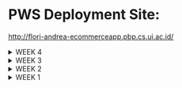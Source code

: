 # PWS Deployment Site:
http://flori-andrea-ecommerceapp.pbp.cs.ui.ac.id/

<details>
  <summary>WEEK 4</summary>

  ### If there are multiple CSS selectors for an HTML element, explain the priority order of these CSS selectors!
  Every CSS selector has a place in the specificity hierarchy, with the four categories ranked below:
  
  1. Inline styles - E.g. < h1 style="color: pink'; >
  2. IDs - E.g. #navbar
  3. Classes, pseudo-classes, attribute selectors - E.g. .test, :hover, [href]
  4. Elements and pseudo-elements - E.g. h1, ::before

  Different selectors have different specificity values, and these can be calculated. The selector with the highest specificity value wins over the others and takes effect.

  ### Why does responsive design become an important concept in web application development? Give examples of applications that have and have not implemented responsive design!
  Responsive design ensures a website or application provides an good viewing experience across various devices, like desktops, tablets, and smartphones. With the variety of screen sizes and resolutions, users expect ease of access and viewing regardless of the device they use. Applications like Google and Tokopedia have implemented responsive design nicely, allowing their interfaces to adapt smoothly to different devices. Older websites or applications that haven't updated, such as some legacy government sites, may not have implemented responsive design, resulting in poor usability on smaller screens. Here's a real life example of a website with no responsive design: https://dequeuniversity.com/library/responsive/1-non-responsive 
  
  ### Explain the differences between margin, border, and padding, and how to implement these three things!

  In CSS, margin, border, and padding are used to control the space around and inside elements. Margin is the space outside the element, separating it from other elements. Padding is the space inside the element, between its content and its border. Border is the line that surrounds the padding and content. For example, to implement these in CSS, we could do something like this:

  ```
  element {
    margin: 10px;   /* space outside the element */
    border: 2px solid black;  /* border around the element */
    padding: 20px;  /* space inside, around the content */
  }
  ```

  ![image](https://github.com/user-attachments/assets/22118366-2e53-4444-a6c5-fb116017e032)

  The box model is a very helpful diagram that shows where the margin, border and padding are located.

  ### Explain the concepts of flex box and grid layout along with their uses!

  Flexbox and grid layout are used for creating responsive layouts. Flexbox is one-dimensional and arranges elements either in a row or column. It's good for aligning simple items within a container, such as navigation bars or horizontally centered content. Grid layout is two-dimensional and allows for more precise placement of items both in rows and columns, making it suitable for more complex layouts such as dashboards or image galleries. 
  
  ### Explain how you implemented the checklist above step-by-step (not just following the tutorial)!
  #### 1. Adding Tailwind CSS to the Project
  ```
  <head>
  {% block meta %}
      <meta charset="UTF-8" />
      <meta name="viewport" content="width=device-width, initial-scale=1">
  {% endblock meta %}
  <script src="https://cdn.tailwindcss.com">
  </script>
  </head>
  ```
  #### 2. Adding Edit Product and Delete Product features
   
   ```
   def edit_product(request, id):
    product = Product.objects.get(pk = id)

    form = ProductForm(request.POST or None, instance=product)

    if form.is_valid() and request.method == "POST":
        # Save form and return to home page
        form.save()
        return HttpResponseRedirect(reverse('main:show_main'))

    context = {'form': form}
    return render(request, "edit_product.html", context)
   ```

   ```
   def delete_product(request, id):
    product = Product.objects.get(pk = id)
    product.delete()
    # Return to home page
    return HttpResponseRedirect(reverse('main:show_main'))
   ```
  #### 3. Adding a Navigation Bar 
  ```
  {% extends 'base.html' %}
  {% block content %}
  {% include 'navbar.html' %}
  ...
  {% endblock content%}
  ```

  #### 4. Configure Static Files
  ```
  ...
  MIDDLEWARE = [
      'django.middleware.security.SecurityMiddleware',
      'whitenoise.middleware.WhiteNoiseMiddleware', # Add it directly under SecurityMiddleware
      ...
  ]
  ...
  ```

  ```
  ...
  STATIC_URL = '/static/'
  if DEBUG:
      STATICFILES_DIRS = [
          BASE_DIR / 'static' # refers to /static root project in development mode
      ]
  else:
      STATIC_ROOT = BASE_DIR / 'static' # refers to /static root project in production mode
  ...
  ```

#### 5. External css 
I modify the base html to be like so: 
```
{% load static %}
<!DOCTYPE html>
<html lang="en">
  <head>
    <meta charset="UTF-8" />
    <meta name="viewport" content="width=device-width, initial-scale=1.0" />
    {% block meta %} {% endblock meta %}
    <script src="https://cdn.tailwindcss.com"></script>
    <link rel="stylesheet" href="{% static 'css/global.css' %}"/>
  </head>
  <body>
    {% block content %} {% endblock content %}
  </body>
</html>
```
Then, I add custom styling in global.css.
```
.form-style form input, form textarea, form select {
    width: 100%;
    padding: 0.5rem;
    border: 2px solid #bcbcbc;
    border-radius: 0.375rem;
}
.form-style form input:focus, form textarea:focus, form select:focus {
    outline: none;
    border-color: #174130;
    box-shadow: 0 0 0 3px #15584e;
}
@keyframes shine {
    0% { background-position: -200% 0; }
    100% { background-position: 200% 0; }
}
.animate-shine {
    background: linear-gradient(120deg, rgba(255, 255, 255, 0.3), rgba(255, 255, 255, 0.1) 50%, rgba(255, 255, 255, 0.3));
    background-size: 200% 100%;
    animation: shine 3s infinite;
}
```
After that, I style my login page like this:
```
{% extends 'base.html' %}

{% block meta %}
<title>Login</title>
{% endblock meta %}

{% block content %}
<div class="min-h-screen flex items-center justify-center w-screen bg-yellow-50 py-12 px-4 sm:px-6 lg:px-8">
  <div class="max-w-md w-full space-y-8">
    <div>
      <h2 class="mt-6 text-center text-green-900 text-3xl font-extrabold text-gray-900">
        Login to your account
      </h2>
    </div>
    <form class="mt-8 space-y-6" method="POST" action="">
      {% csrf_token %}
      <input type="hidden" name="remember" value="true">
      <div class="rounded-md shadow-sm -space-y-px">
        <div>
          <label for="username" class="sr-only">Username</label>
          <input id="username" name="username" type="text" required class="appearance-none rounded-none relative block w-full px-3 py-2 border border-green-800 placeholder-amber-600 text-gray-900 rounded-t-md focus:outline-none focus:ring-amber-700 focus:border-amber-700 focus:z-10 sm:text-sm" placeholder="Username">
        </div>
        <div>
          <label for="password" class="sr-only">Password</label>
          <input id="password" name="password" type="password" required class="appearance-none rounded-none relative block w-full px-3 py-2 border border-green-800 placeholder-amber-600 text-gray-900 rounded-b-md focus:outline-none focus:ring-amber-700 focus:border-amber-700 focus:z-10 sm:text-sm" placeholder="Password">
        </div>
      </div>

      <div>
        <button type="submit" class="group relative w-full flex justify-center py-2 px-4 border border-transparent text-sm font-medium rounded-md text-white bg-green-800 hover:bg-green-950 focus:outline-none focus:ring-2 focus:ring-offset-2 focus:ring-green-700">
          Sign in
        </button>
      </div>
    </form>

    {% if messages %}
    <div class="mt-4">
      {% for message in messages %}
      {% if message.tags == "success" %}
            <div class="bg-green-100 border border-green-400 text-green-700 px-4 py-3 rounded relative" role="alert">
                <span class="block sm:inline">{{ message }}</span>
            </div>
        {% elif message.tags == "error" %}
            <div class="bg-red-100 border border-red-400 text-red-700 px-4 py-3 rounded relative" role="alert">
                <span class="block sm:inline">{{ message }}</span>
            </div>
        {% else %}
            <div class="bg-blue-100 border border-blue-400 text-blue-700 px-4 py-3 rounded relative" role="alert">
                <span class="block sm:inline">{{ message }}</span>
            </div>
        {% endif %}
      {% endfor %}
    </div>
    {% endif %}

    <div class="text-center mt-4">
      <p class="text-sm text-green-900 ">
        Don't have an account yet?
        <a href="{% url 'main:register' %}" class="font-medium text-amber-600 hover:text-amber-300">
          Register Now
        </a>
      </p>
    </div>
  </div>
</div>
{% endblock content %}
```
I also style the register page: 
```
{% extends 'base.html' %}

{% block meta %}
<title>Register</title>
{% endblock meta %}

{% block content %}
<div class="min-h-screen flex items-center justify-center bg-yellow-50 py-12 px-4 sm:px-6 lg:px-8">
  <div class="max-w-md w-full space-y-8 form-style">
    <div>
      <h2 class="mt-6 text-center text-3xl font-extrabold text-green-800">
        Create your account
      </h2>
    </div>
    <form class="mt-8 space-y-6" method="POST">
      {% csrf_token %}
      <input type="hidden" name="remember" value="true">
      <div class="rounded-md shadow-sm -space-y-px">
        {% for field in form %}
          <div class="{% if not forloop.first %}mt-4{% endif %}">
            <label for="{{ field.id_for_label }}" class="mb-2 font-semibold text-black">
              {{ field.label }}
            </label>
            <div class="relative">
              {{ field }}
              <div class="absolute inset-y-0 right-0 pr-3 flex items-center pointer-events-none">
                {% if field.errors %}
                  <svg class="h-5 w-5 text-red-500" fill="currentColor" viewBox="0 0 20 20">
                    <path fill-rule="evenodd" d="M18 10a8 8 0 11-16 0 8 8 0 0116 0zm-7 4a1 1 0 11-2 0 1 1 0 012 0zm-1-9a1 1 0 00-1 1v4a1 1 0 102 0V6a1 1 0 00-1-1z" clip-rule="evenodd" />
                  </svg>
                {% endif %}
              </div>
            </div>
            {% if field.errors %}
              {% for error in field.errors %}
                <p class="mt-1 text-sm text-red-600">{{ error }}</p>
              {% endfor %}
            {% endif %}
          </div>
        {% endfor %}
      </div>

      <div>
        <button type="submit" class="group relative w-full flex justify-center py-2 px-4 border border-transparent text-sm font-medium rounded-md text-white bg-green-800 hover:bg-green-800 focus:outline-none focus:ring-2 focus:ring-offset-2 focus:ring-green-800">
          Register
        </button>
      </div>
    </form>

    {% if messages %}
    <div class="mt-4">
      {% for message in messages %}
      <div class="bg-red-100 border border-red-400 text-red-700 px-4 py-3 rounded relative" role="alert">
        <span class="block sm:inline">{{ message }}</span>
      </div>
      {% endfor %}
    </div>
    {% endif %}

    <div class="text-center mt-4">
      <p class="text-sm text-black">
        Already have an account?
        <a href="{% url 'main:login' %}" class="font-medium text-green-800 hover:text-green-800">
          Login here
        </a>
      </p>
    </div>
  </div>
</div>
{% endblock content %}
```
I style the main page too, which is connected to images in the static/image directory in the project root. This is how the sad face becomes shown when there are no entries in the website.

```

{% extends 'base.html' %}
{% load static %}

{% block meta %}
<title>{{ app_name }}</title>
{% endblock meta %}
{% block content %}
{% include 'navbar.html' %}
<div class="overflow-x-hidden px-4 md:px-8 pb-8 pt-24 min-h-screen bg-yellow-50 flex flex-col">
    <div class="overflow-x-hidden px-4 md:px-8 pb-8 pt-8 bg-yellow-50 flex flex-row space-x-8 items-center">
        <!-- Profile Picture Column -->
        <div class="flex-shrink-0">
          <img src="{% static 'image/profile.png' %}" alt="Profile Picture" class="h-16 w-16 rounded-full object-cover">
        </div>
        
        <!-- Info Card Column -->
        <div class="bg-white p-4 rounded-lg shadow-md">
          <p class="text-lg font-semibold">{{ name }}</p>
          <p class="text-sm">{{ class }}</p>
          <h5 class="text-xs text-gray-500">Last login session: {{ last_login }}</h5>
        </div>
      </div>



<!-- main.html -->
{% if not product_entries %}
<div class="flex flex-col items-center justify-center min-h-[24rem] p-6">
    <img src="{% static 'image/very-sad.png' %}" alt="Sad face" class="w-32 h-32 mb-4"/>
    <p class="text-center text-gray-600 mt-4">There is no mood data in product database.</p>
</div>
  <p>There is no product data in Upcycle shop.</p>
{% else %}
  <div class="grid grid-cols-1 md:grid-cols-2 lg:grid-cols-3 gap-4">
    {% for product_entry in product_entries %}
      {% include 'product_card.html' %}
    {% endfor %}
  </div>
{% endif %}
  
  <div class="fixed bottom-4 right-4 md:px-4 pb-4">
    <a href="{% url 'main:create_product_entry' %}">
        <button class="bg-green-800 text-white h-16 w-16 pb-2 rounded-full flex items-center justify-center shadow-lg hover:bg-green-900 focus:outline-none focus:ring-2 focus:ring-green-300">
            <span class="text-3xl font-bold">+</span>
        </button>
    </a>
</div>
  
{% endblock content %}
```
The home page includes a product card, which is put in another file so as not to clutter main.html.
```
<div class="relative break-inside-avoid">
  <div class="absolute top-2 z-10 left-1/2 -translate-x-1/2 flex items-center -space-x-2">
  </div>
  <div class="relative top-5 bg-white shadow-md rounded-lg mb-6 break-inside-avoid flex flex-col transform rotate-1 hover:rotate-0 transition-transform duration-300">
    <div class="bg-green-800 text-gray-800 p-4 rounded-t-lg ">
      <h3 class="font-bold text-xl text-white mb-2">{{product_entry.name}}</h3>
      <p class="text-white">${{product_entry.price}}</p>
    </div>
    <div class="p-4">
      <p class="font-semibold text-lg mb-2">Description</p> 
      <p class="text-gray-700 mb-2">
        <span class="bg-[linear-gradient(to_bottom,transparent_0%,transparent_calc(100%_-_1px),#98a692_calc(100%_-_1px))] bg-[length:100%_1.5rem] pb-1">{{product_entry.description}}</span>
      </p>
      <div class="mt-4">
        <div class="relative pt-1">
          <div class="flex mb-2 items-center justify-between">
          </div>
          <div class="overflow-hidden h-2 mb-4 text-xs flex rounded">
            <div style="width:{% if product_entry.product_intensity > 10 %}100%{% else %}{{ product_entry.product_intensity }}0%{% endif %}" class="shadow-none flex flex-col text-center whitespace-nowrap text-white justify-center"></div>
          </div>
        </div>
      </div>
    </div>
  </div>
  <div class="absolute top-0 -right-4 flex space-x-1">
    <a href="{% url 'main:edit_product' product_entry.pk %}" class="bg-yellow-500 hover:bg-yellow-600 text-white rounded-full p-2 transition duration-300 shadow-md">
      <svg xmlns="http://www.w3.org/2000/svg" class="h-9 w-9" viewBox="0 0 20 20" fill="currentColor">
        <path d="M13.586 3.586a2 2 0 112.828 2.828l-.793.793-2.828-2.828.793-.793zM11.379 5.793L3 14.172V17h2.828l8.38-8.379-2.83-2.828z" />
      </svg>
    </a>
    <a href="{% url 'main:delete_product' product_entry.pk %}" class="bg-red-500 hover:bg-red-600 text-white rounded-full p-2 transition duration-300 shadow-md">
      <svg xmlns="http://www.w3.org/2000/svg" class="h-9 w-9" viewBox="0 0 20 20" fill="currentColor">
        <path fill-rule="evenodd" d="M9 2a1 1 0 00-.894.553L7.382 4H4a1 1 0 000 2v10a2 2 0 002 2h8a2 2 0 002-2V6a1 1 0 100-2h-3.382l-.724-1.447A1 1 0 0011 2H9zM7 8a1 1 0 012 0v6a1 1 0 11-2 0V8zm5-1a1 1 0 00-1 1v6a1 1 0 102 0V8a1 1 0 00-1-1z" clip-rule="evenodd" />
      </svg>
    </a>
  </div>
</div>
```

</details>

<details>
  <summary>WEEK 3</summary>
  
  ### What is the difference between HttpResponseRedirect() and redirect()?
  HttpResponseRedirect() only accepts a url, however redirect() will return a HttpResponseRedirect() that accepts a model, view or url. redirect() is more convenient as it simplifies the redirection process, whereas HttpResponseRedirect() gives more control but requires manual URL handling.

  ### Explain how the MoodEntry model is linked with User!
  The MoodEntry model is connected to the User model in Django using a relationship so that each mood entry is related to a specific user. When a user submits a mood entry via the form, the logged-in user (request.user) is assigned to the user field of the MoodEntry before it is saved to the database. On the main page, only the mood entries belonging to the logged-in user are displayed by filtering the entries using MoodEntry.objects.filter(user=request.user). During migration, existing entries are assigned to a default user (the first user that we register).
  
  ### What is the difference between authentication and authorization, and what happens when a user logs in? Explain how Django implements these two concepts.
  Authentication is the process of verifying the identity of a user so that they are indeed who they claim to be while authorization is the process of determining what permissions a user has to do something. In my code, when a user logs in through the login_user function, the system verifies the submitted credentials using Django's AuthenticationForm module. If it's correct, the get_user() method retrieves the user object, and the login function logs the user into the current session. After a successful login, the user is directed to main.html, with their session tracked through cookies. Django supports authentication through django.contrib.auth, and in terms of authorization it also has decorators like @login_required to restrict certain views only to authenticated users.

  ### How does Django remember logged-in users? Explain other uses of cookies and whether all cookies are safe to use.
  Django remembers logged-in users through sessions and cookies, where a session ID is stored in a cookie on the user's browser after login. Each time the user makes a request, the session ID cookie is sent back to the server, allowing Django to retrieve the associated session data and recognize the user. Aside that, cookies can store preferences, track user activity, and remember shopping carts. When cookie data falls into the wrong hands, it can be used for malicious purposes. As an example, an attacker might use cookies to make unauthorized requests on behalf of a user without their consent (known as Cross Site Request Forgery).

  ### Explain how did you implement the checklist step-by-step (apart from following the tutorial).
#### 1. Implement the register, login and logout functions.
First, I import the Add UserCreationForm, logout, login_required dan messages modules at the top of my main/views.py file. The UserCreationForm module simplifies creating user registration forms in a web app. Then I add the following functions to this file.
```
def register(request):
form = UserCreationForm()
if request.method == "POST":
    form = UserCreationForm(request.POST)
    if form.is_valid():
        form.save()
        messages.success(request, 'Your account has been successfully created!')
        return redirect('main:login')
context = {'form':form}
return render(request, 'register.html', context)

def login_user(request):
   if request.method == 'POST':
      form = AuthenticationForm(data=request.POST)
      if form.is_valid():
            user = form.get_user()
            login(request, user)
            return redirect('main:show_main')
   else:
      form = AuthenticationForm(request)
   context = {'form': form}
   return render(request, 'login.html', context)

def logout_user(request):
    logout(request)
    return redirect('main:login')
```
Then I make a new file called register.html with the following content, and also connect its URL path to urls.py:
```
{% extends 'base.html' %} {% block meta %}
<title>Register</title>
{% endblock meta %} {% block content %}

<div class="login">
  <h1>Register</h1>

  <form method="POST">
    {% csrf_token %}
    <table>
      {{ form.as_table }}
      <tr>
        <td></td>
        <td><input type="submit" name="submit" value="Register" /></td>
      </tr>
    </table>
  </form>

  {% if messages %}
  <ul>
    {% for message in messages %}
    <li>{{ message }}</li>
    {% endfor %}
  </ul>
  {% endif %}
</div>

{% endblock content %}
```
I also made a file called login.html with content like below, and also connect it to urls.py.
```
{% extends 'base.html' %}

{% block meta %}
<title>Login</title>
{% endblock meta %}

{% block content %}
<div class="login">
  <h1>Login</h1>

  <form method="POST" action="">
    {% csrf_token %}
    <table>
      {{ form.as_table }}
      <tr>
        <td></td>
        <td><input class="btn login_btn" type="submit" value="Login" /></td>
      </tr>
    </table>
  </form>

  {% if messages %}
  <ul>
    {% for message in messages %}
    <li>{{ message }}</li>
    {% endfor %}
  </ul>
  {% endif %} Don't have an account yet?
  <a href="{% url 'main:register' %}">Register Now</a>
</div>

{% endblock content %}
```
Apart from that, I make a logout button in main.html which is connected through urls.py to the logout function in views.py.
To restrict access to the main page, I add the code snippet @login_required(login_url='/login') above the show_main function so that the main page can only be accessed by authenticated users.

#### 2. Use the Data from the Cookies
For this, I add the imports for HttpResponseRedirect, reverse, and datetime at the top of the views.py file. Then I modify the login and logout functions to make use of the cookies such that they look like this: 
```
def login_user(request):
   if request.method == 'POST':
      form = AuthenticationForm(data=request.POST)

      if form.is_valid():
        user = form.get_user()
        login(request, user)
        response = HttpResponseRedirect(reverse("main:show_main"))
        response.set_cookie('last_login', str(datetime.datetime.now()))
        return response

   else:
      form = AuthenticationForm(request)
   context = {'form': form}
   return render(request, 'login.html', context)

def logout_user(request):
    logout(request)
    response = HttpResponseRedirect(reverse('main:login'))
    response.delete_cookie('last_login')
    return response
```
I also change the show_main function to display the name of the logged-in user.
```
context = {
    'name': 'Pak Bepe',
    'class': 'PBP D',
    'npm': '2306123456',
    'mood_entries': mood_entries,
    'last_login': request.COOKIES['last_login'],
}
```
Then, I modify the main.html file to display the last login session like so: 
```
...
<h5>Last login session: {{ last_login }}</h5>
...
```

#### 3. Connect the models Product and User and Display the Username on the Main Page
In models.py, I import User from django.contrib.auth.models, then I add this code snippet to it to connect Product to User with a relationship:
```
class Product(models.Model):
    user = models.ForeignKey(User, on_delete=models.CASCADE)
...
```
Then, I modify the create_product_entry function in models.py. The `commit=False` parameter stops Django from saving the form's created object to the database right away so that we can modify the object before saving. Then, we assign the `user` field with the `User` object from `request.user`, linking the object to the currently logged-in user.
```
def create_product_entry(request):
    form = ProductForm(request.POST or None)

    if form.is_valid() and request.method == "POST":
        product_entry = form.save(commit=False)
        product_entry.user = request.user
        product_entry.save()
        return redirect('main:show_main')
    
    context = {'form': form}
    return render(request, "create_product_entry.html", context)
```
Also, modify the show_main function so that it can display the logged in user's username on the main page of the app.
```
def show_main(request):
    product_entries = Product.objects.filter(user=request.user)
    context = {
        'app_name' : 'Upcycle Shop',
        'name': request.user.username,
    ...
    }
```

#### 4. Make two user accounts with three dummy data each, using the model made in the application beforehand so that each data can be accessed by each account locally.
For this step, I accessed the app on my localhost by running python manage.py runserver through http://localhost:8000/. Then, I registered two new users, dummyA and dummyB, then i added three dummy data for each user by creating new product entries. 
  
</details>
<details>
<summary>WEEK 2</summary>
  
#### Explain why we need data delivery in implementing a platform.
Data delivery is important for platform implementation because it ensures efficient communication between the platform's components and users. This allows for the website to make real-time updates and interactions. For large-scale platforms, reliable data delivery is needed to keep performance up under increased demand. It also ensures the secure transmission of data, protecting the platform from breaches, attackers and unauthorized access.

#### In your opinion, which is better, XML or JSON? Why is JSON more popular than XML?
JSON is better than XML because it’s easier to understand (readable) for me. JSON is popular because it uses less syntax, which data more compact and faster to parse. Unlike XML’s heavy use of tags, JSON is clean and straightforward, focusing on key-value pairs. This simplicity leads to better performance, especially in web APIs, where speed and efficiency are crucial. JSON’s object model aligns well with most programming languages, making it a natural choice for developers to handle structured data.

### Explain the functional usage of is_valid() method in Django forms. Also explain why we need the method in forms.
The is_valid() method runs a validation routine for all of the fields in a Django form, and when this method finds valid data in all the fields, then it will return True and place the form’s data in its cleaned_data attribute. This is essential in forms because it ensures that the user input has the correct data type and the data is clean.

### Why do we need csrf_token when creating a form in Django? What could happen if we did not use csrf_token on a Django form? How could this be leveraged by an attacker?
A unique CSRF token is generated by Django whenever an authenticated user surfs on the website, and this can be used in forms or requests made by the user, then checked by the server to ensure an authenticated user made the request, not a malicious source. CSRF protection mainly focuses on protecting against malicious attacks that makes changes to data, and if we don't make use of the CSRF token properly, it might lead our website to become more susceptible to Cross Site Request Forgery, where an attacker sends an authenticated user a link through sms or email. This link has a request that the attacker wants to have performed. By the time the user clicks on the link, the request is completed because they are already authenticated on the website. This can be used for transfer of funds, or malicious altering of data in favor of the attacker.

### Explain how you implemented the checklist above step-by-step (not just following the tutorial).
#### 1. Set up the base template
To implement the skeleton of a view, I made a directory 'templates' in the root folder and created base.html as a base template to be used as a generic view for other web pages in this project. Also, I adjusted settings.py to recognize this as a template file.
```
{% load static %}
<!DOCTYPE html>
<html lang="en">
  <head>
    <meta charset="UTF-8" />
    <meta name="viewport" content="width=device-width, initial-scale=1.0" />
    {% block meta %} {% endblock meta %}
  </head>

  <body>
    {% block content %} {% endblock content %}
  </body>
</html>
```

#### 2. Changing the primary key
I then modified models.py so that it would have a unique uuid for every form entry, ensuring security in this Django application.
```
from django.db import models
import uuid  # add this line at the very top
class Product(models.Model):
    id = models.UUIDField(primary_key=True, default=uuid.uuid4, editable=False)  # add this line
    name = models.CharField(max_length=255)
    description = models.TextField()
    price = models.IntegerField()
```
#### 3. Making forms
I made a file, forms.py, to create a structure of the form I'm going to use.
```
from django.forms import ModelForm
from main.models import Product

class ProductForm(ModelForm):
    class Meta:
        model = Product
        fields = ["name", "description", "price"]
```
Then, I made a new function in views.py so that users can make a new form entry on the website. 
```
def create_product_entry(request):
    form = ProductForm(request.POST or None)

    if form.is_valid() and request.method == "POST":
        form.save()
        return redirect('main:show_main')

    context = {'form': form}
    return render(request, "create_product_entry.html", context)
```
urls.py should then also be modified to accommodate for the function we just created. I also made create_product_entry.html to display the form fields in the site.

#### 4. Adding views
For this step, I first add the HttpResponse and Serializer imports into views.py, which helps me make the 4 functions I need to add the views XML, JSON, XML_by_id, JSON_by_id, like below:
```
def show_xml(request):
    data = Product.objects.all()
    return HttpResponse(serializers.serialize("xml", data), content_type="application/xml")

def show_json(request):
    data = Product.objects.all()
    return HttpResponse(serializers.serialize("json", data), content_type="application/json")

def show_xml_by_id(request, id):
    data = Product.objects.filter(pk=id)
    return HttpResponse(serializers.serialize("xml", data), content_type="application/xml")

def show_json_by_id(request, id):
    data = Product.objects.filter(pk=id)
    return HttpResponse(serializers.serialize("json", data), content_type="application/json")
```
#### 5. Creating URL routings for the views
Before I start adding more paths into urls.py, I first import the new functions I just made in views.py into this urls.py.
```
from main.views import show_main, create_product_entry, show_xml, show_json, show_xml_by_id, show_json_by_id
```
Only then do I add the paths into urlpatterns, illustrated as below: 
```
urlpatterns = [ ...
    path('xml/', show_xml, name='show_xml'),
    path('json/', show_json, name='show_json'),
    path('xml/<str:id>/', show_xml_by_id, name='show_xml_by_id'),
    path('json/<str:id>/', show_json_by_id, name='show_json_by_id'),
    ...]
```
This step concludes it for the site! The results can be seen in the next part, where I access the 4 views I made through Postman.

### Access the four URLs in point 2 using Postman, take screenshots of the results in Postman, and add them to README.md.
![image](https://github.com/user-attachments/assets/1943b6b4-6fb4-4ebd-a5c8-80ee2805bc12)
![image](https://github.com/user-attachments/assets/6698afa2-43be-485a-a8bc-d25702effece)
![image](https://github.com/user-attachments/assets/341de937-910f-453b-901b-be4b6efb0374)
![image](https://github.com/user-attachments/assets/63e6e4fb-bc8b-4393-abe2-dc0c5753d852)
</details>
<details>
<summary> WEEK 1
</summary>
  
### Explain how you implemented the checklist above step-by-step (not just following the tutorial).

First, I made a repository on Github for this assignment. Then, I made a local directory on my computer for this project and connected it to the new github repo I just made through the 'git init' 
and 'git remote add url..' commands. I made the readme file along with it and a new directory for my django project within it. I followed this by setting up a virtual enviornment and setting up dependencies with requirements.txt, then I used the command 'django-admin startproject mental_health_tracker .' to create a new django project I can use as a base for this assignment. 
I then made a 'main' directory in here with the command 'python manage.py startapp main' and put a main.html file in it within a new templates directory. This will decide the appearance of the Django webpage. I also added a model called 'Product' to my Django project, and added the mandatory attributes as mentioned in the assignment. After that, I created and applied my migrations to the local database. The next step is integrating the MVT components by configuring the views.py file and making a 'show_main' function which will tie in with the html we made earlier. I also made changes to main.html to display data from the model and also to experiment and put in some bits of CSS into it to make it look nicer :). After, I started configuring the URL routings by adding 'path('', include('main.urls'))' to urlpatterns in urls.py, so that the webpage will be directed to the main view.

### Create a diagram that contains the request client to a Django-based web application and the response it gives, and explain the relationship between urls.py, views.py, models.py, and the html file.
![WhatsApp Image 2024-09-10 at 20 56 07_dd3c227c](https://github.com/user-attachments/assets/f9a746b9-978e-4b30-8d84-bca6e5097cf0)
#### Relationship between urls.py, views.py, models.py, and the html file:
urls.py redirects HTTP requests to the appropriate view based on the URL from the client. It basically determines which function in views.py should handle the request. views.py will then return HTTP responses and it also accesses any data that might be needed in the request using models.py. The formatting of this HTTP response is then left to the template, or the html file, which decides the appearance of the webpage. 

### Explain the use of git in software development!

Git allows for efficient and convenient source code management for even very large projects. It also allows for multiple programmers to work on the same project together more easily. With git, 
programmers can get an entire copy of the code in their local systems and also neatly update the code from their computers. It's easier to track any changes that are made to the code by others, as the history 
can be easily viewed from Github. Through the help of Git and the Github platform, programmers can now also gain inspiration from others' source codes and coding projects. Apart from that, non-linear project development
is also allowed in Git with its multiple branches. 

### In your opinion, out of all the frameworks available, why is Django used as the starting point for learning software development?

First of all, Django is written in Python, which is a simple programming language that is also often used by people who have just gotten into programming. 
Likewise, it has HTML, CSS and Javascript support for people who come from a we. development background. Besides that, Django is well-established and there's a lot of forums on the 
internet where you can get help if you're ever stuck programming a Django project. Django also shines in its popularity and usefulness because is used by internet giants, like Instagram, Spotify etc.

### Why is the Django model called an ORM?

The Django model is called an ORM, which stands for Object-Relational Mapper. ORM is a technique where you can manipulate data from a database using object-oriented concepts. With an ORM library, 
you can manipulate the data in your original language without SQL. Likewise, in Django, you can edit the data in the model with Python (no SQL!). From what I've learned in tutorial 1, the Django model
uses classes to store data, which is why this ties back in with the object-oriented paradigm.
</details>
